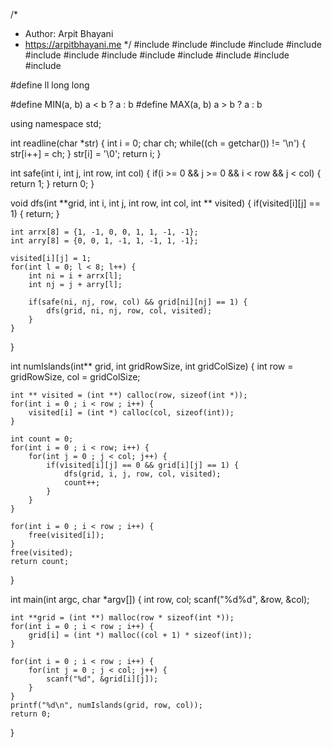 /*
 *  Author: Arpit Bhayani
 *  https://arpitbhayani.me
 */
#include <cmath>
#include <cstdio>
#include <cstdlib>
#include <climits>
#include <deque>
#include <iostream>
#include <list>
#include <limits>
#include <map>
#include <queue>
#include <set>
#include <stack>
#include <vector>

#define ll long long

#define MIN(a, b) a < b ? a : b
#define MAX(a, b) a > b ? a : b

using namespace std;

int readline(char *str) {
    int i = 0;
    char ch;
    while((ch = getchar()) != '\n') {
        str[i++] = ch;
    }
    str[i] = '\0';
    return i;
}

int safe(int i, int j, int row, int col) {
    if(i >= 0 && j >= 0 && i < row && j < col) {
        return 1;
    }
    return 0;
}

void dfs(int **grid, int i, int j, int row, int col, int ** visited) {
    if(visited[i][j] == 1) {
        return;
    }

    int arrx[8] = {1, -1, 0, 0, 1, 1, -1, -1};
    int arry[8] = {0, 0, 1, -1, 1, -1, 1, -1};

    visited[i][j] = 1;
    for(int l = 0; l < 8; l++) {
        int ni = i + arrx[l];
        int nj = j + arry[l];

        if(safe(ni, nj, row, col) && grid[ni][nj] == 1) {
            dfs(grid, ni, nj, row, col, visited);
        }
    }
}

int numIslands(int** grid, int gridRowSize, int gridColSize) {
    int row = gridRowSize, col = gridColSize;

    int ** visited = (int **) calloc(row, sizeof(int *));
    for(int i = 0 ; i < row ; i++) {
        visited[i] = (int *) calloc(col, sizeof(int));
    }

    int count = 0;
    for(int i = 0 ; i < row; i++) {
        for(int j = 0 ; j < col; j++) {
            if(visited[i][j] == 0 && grid[i][j] == 1) {
                dfs(grid, i, j, row, col, visited);
                count++;
            }
        }
    }

    for(int i = 0 ; i < row ; i++) {
        free(visited[i]);
    }
    free(visited);
    return count;
}

int main(int argc, char *argv[]) {
    int row, col;
    scanf("%d%d", &row, &col);

    int **grid = (int **) malloc(row * sizeof(int *));
    for(int i = 0 ; i < row ; i++) {
        grid[i] = (int *) malloc((col + 1) * sizeof(int));
    }

    for(int i = 0 ; i < row ; i++) {
        for(int j = 0 ; j < col; j++) {
            scanf("%d", &grid[i][j]);
        }
    }
    printf("%d\n", numIslands(grid, row, col));
    return 0;
}

